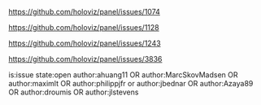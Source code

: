 
https://github.com/holoviz/panel/issues/1074

https://github.com/holoviz/panel/issues/1128

https://github.com/holoviz/panel/issues/1243

https://github.com/holoviz/panel/issues/3836

is:issue state:open author:ahuang11 OR author:MarcSkovMadsen OR author:maximlt OR author:philippjfr or author:jbednar OR author:Azaya89 OR author:droumis OR author:jlstevens 
